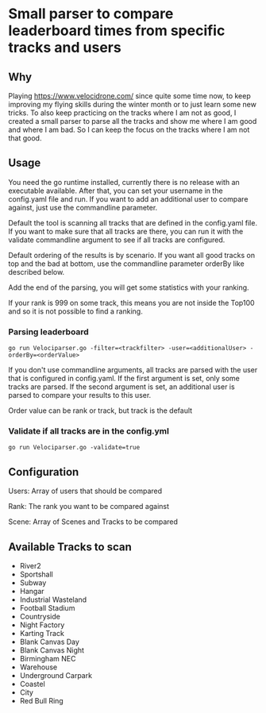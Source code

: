 # Small parser to compare leaderboard times from specific tracks and users

## Why

Playing https://www.velocidrone.com/ since quite some time now, to keep improving my flying skills during the winter month
or to just learn some new tricks. To also keep practicing on the tracks where I am not as good, I created a small parser
to parse all the tracks and show me where I am good and where I am bad. So I can keep the focus on the tracks where I am 
not that good.

## Usage

You need the go runtime installed, currently there is no release with an executable available. After that, you can set your username
in the config.yaml file and run. If you want to add an additional user to compare against, just use the commandline parameter.

Default the tool is scanning all tracks that are defined in the config.yaml file. If you want to make sure that all tracks are there,
you can run it with the validate commandline argument to see if all tracks are configured.

Default ordering of the results is by scenario. If you want all good tracks on top and the bad at bottom, use the commandline parameter
orderBy like described below.

Add the end of the parsing, you will get some statistics with your ranking.

If your rank is 999 on some track, this means you are not inside the Top100 and so it is not possible to find a ranking.

### Parsing leaderboard

    go run Velociparser.go -filter=<trackfilter> -user=<additionalUser> -orderBy=<orderValue>

If you don't use commandline arguments, all tracks are parsed with the user
that is configured in config.yaml. If the first argument is set, only some tracks are parsed.
If the second argument is set, an additional user is parsed to compare your results to this user.

Order value can be rank or track, but track is the default

### Validate if all tracks are in the config.yml

    go run Velociparser.go -validate=true

## Configuration

Users: Array of users that should be compared

Rank: The rank you want to be compared against

Scene: Array of Scenes and Tracks to be compared


## Available Tracks to scan

- River2
- Sportshall
- Subway
- Hangar
- Industrial Wasteland
- Football Stadium
- Countryside
- Night Factory
- Karting Track
- Blank Canvas Day
- Blank Canvas Night
- Birmingham NEC
- Warehouse
- Underground Carpark
- Coastel
- City
- Red Bull Ring
